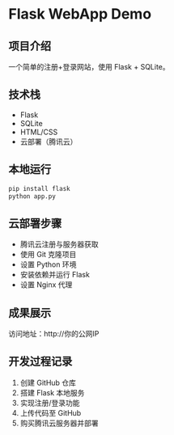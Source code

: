 # Flask WebApp Demo

## 项目介绍
一个简单的注册+登录网站，使用 Flask + SQLite。

## 技术栈
- Flask
- SQLite
- HTML/CSS
- 云部署（腾讯云）

## 本地运行
```bash
pip install flask
python app.py
```

## 云部署步骤
- 腾讯云注册与服务器获取
- 使用 Git 克隆项目
- 设置 Python 环境
- 安装依赖并运行 Flask
- 设置 Nginx 代理

## 成果展示
访问地址：http://你的公网IP

## 开发过程记录
1. 创建 GitHub 仓库
2. 搭建 Flask 本地服务
3. 实现注册/登录功能
4. 上传代码至 GitHub
5. 购买腾讯云服务器并部署
